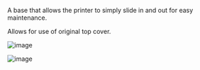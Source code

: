A base that allows the printer to simply slide in and out for easy maintenance.

Allows for use of original top cover.






![image](https://user-images.githubusercontent.com/99375733/153336912-83c9d6bb-493d-48aa-93b1-9bae1630716c.png)









![image](https://user-images.githubusercontent.com/99375733/153337216-4a13fd4a-08d7-4367-be64-4c4328ace8fc.png)

